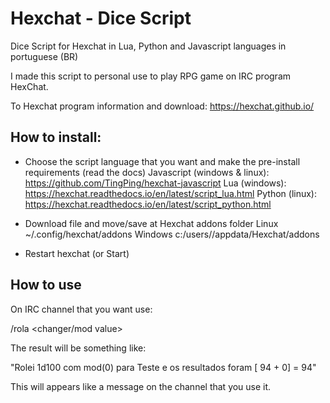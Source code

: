 # Hexchat - Dice Script

Dice Script for Hexchat in Lua, Python and Javascript languages in portuguese (BR)

I made this script to personal use to play RPG game on IRC program HexChat. 

To Hexchat program information and download: https://hexchat.github.io/

## How to install: 

- Choose the script language that you want and make the pre-install requirements (read the docs)
  Javascript (windows & linux): https://github.com/TingPing/hexchat-javascript
  Lua (windows): https://hexchat.readthedocs.io/en/latest/script_lua.html
  Python (linux): https://hexchat.readthedocs.io/en/latest/script_python.html
  
  
- Download file and move/save at Hexchat addons folder 
  Linux ~/.config/hexchat/addons
  Windows c:/users/<your user>/appdata/Hexchat/addons

- Restart hexchat (or Start)

## How to use 

On IRC channel that you want use:
   
   /rola <number of dices> <size of dices> <changer/mod value> <Character RPG name>
  
The result will be something like:

 "Rolei 1d100 com mod(0) para Teste e os resultados foram [  94  + 0] = 94"
 
 This will appears like a message on the channel that you use it. 
 
 


